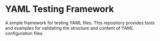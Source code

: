 # YAML Testing Framework

A simple framework for testing YAML files. This repository provides tools and examples for validating the structure and content of YAML configuration files.
